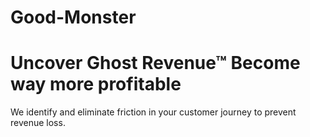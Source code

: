 # Good-Monster
# Uncover Ghost Revenue™ Become way more profitable
We identify and eliminate friction in your customer journey to prevent revenue loss.
